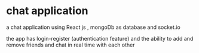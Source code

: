 # chat application

a chat application using React js , mongoDb as database and socket.io

the app has login-register (authentication feature) and the ability to add and remove friends and chat in real time with each other
